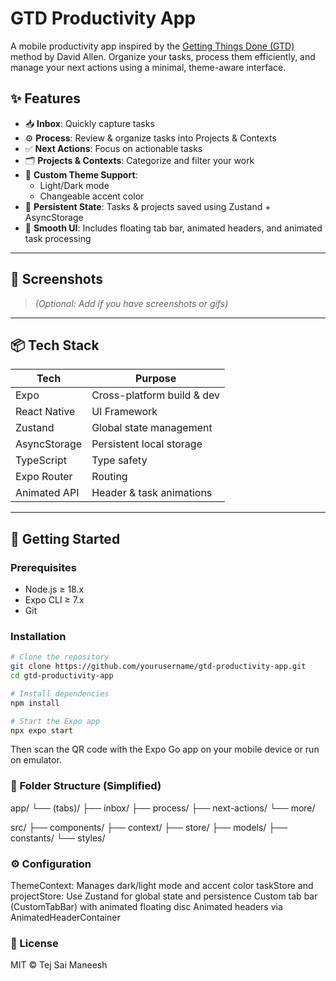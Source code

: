 # GTD Productivity App

A mobile productivity app inspired by the [Getting Things Done (GTD)](https://gettingthingsdone.com/) method by David Allen. Organize your tasks, process them efficiently, and manage your next actions using a minimal, theme-aware interface.

## ✨ Features

- 📥 **Inbox**: Quickly capture tasks
- ⚙️ **Process**: Review & organize tasks into Projects & Contexts
- ✅ **Next Actions**: Focus on actionable tasks
- 🗂️ **Projects & Contexts**: Categorize and filter your work
- 🎨 **Custom Theme Support**:
  - Light/Dark mode
  - Changeable accent color
- 💾 **Persistent State**: Tasks & projects saved using Zustand + AsyncStorage
- 🎯 **Smooth UI**: Includes floating tab bar, animated headers, and animated task processing

---

## 📸 Screenshots

> *(Optional: Add if you have screenshots or gifs)*

---

## 📦 Tech Stack

| Tech         | Purpose                        |
|--------------|---------------------------------|
| Expo         | Cross-platform build & dev     |
| React Native | UI Framework                   |
| Zustand      | Global state management        |
| AsyncStorage | Persistent local storage       |
| TypeScript   | Type safety                    |
| Expo Router  | Routing                        |
| Animated API | Header & task animations       |

---

## 🚀 Getting Started

### Prerequisites

- Node.js ≥ 18.x
- Expo CLI ≥ 7.x  
- Git

### Installation

```bash
# Clone the repository
git clone https://github.com/yourusername/gtd-productivity-app.git
cd gtd-productivity-app

# Install dependencies
npm install

# Start the Expo app
npx expo start
```

Then scan the QR code with the Expo Go app on your mobile device or run on emulator.

### 📁 Folder Structure (Simplified)

app/
 └── (tabs)/
      ├── inbox/
      ├── process/
      ├── next-actions/
      └── more/

src/
 ├── components/
 ├── context/
 ├── store/
 ├── models/
 ├── constants/
 └── styles/
 
### ⚙️ Configuration

ThemeContext: Manages dark/light mode and accent color
taskStore and projectStore: Use Zustand for global state and persistence
Custom tab bar (CustomTabBar) with animated floating disc
Animated headers via AnimatedHeaderContainer

### 📄 License

MIT © Tej Sai Maneesh
